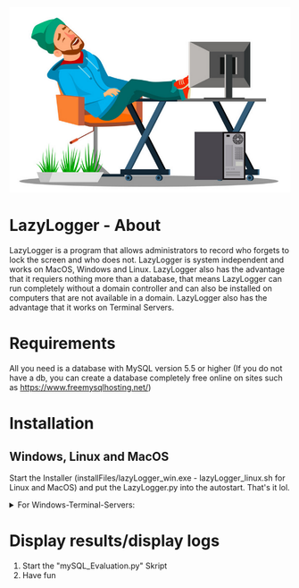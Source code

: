 ![LazyEmploee](https://github.com/deexno/LazyLogger/blob/master/LazyEmploee.png "LazyEmploee")

# LazyLogger - About
LazyLogger is a program that allows administrators to record who forgets to lock the screen and who does not. LazyLogger is system independent and works on MacOS, Windows and Linux. LazyLogger also has the advantage that it requiers nothing more than a database, that means LazyLogger can run completely without a domain controller and can also be installed on computers that are not available in a domain. LazyLogger also has the advantage that it works on Terminal Servers.

# Requirements
All you need is a database with MySQL version 5.5 or higher
(If you do not have a db, you can create a database completely free online on sites such as https://www.freemysqlhosting.net/)

# Installation

## Windows, Linux and MacOS 
Start the Installer (installFiles/lazyLogger_win.exe - lazyLogger_linux.sh for Linux and MacOS) and put the LazyLogger.py into the autostart.
That's it lol.

<details><summary>For Windows-Terminal-Servers:</summary> 
If you want to set up LazyLogger on a terminal server do it like this:<br>
1. Install the LazyLogger on the Server 
2. Create a CPO under Policies/Windows Settings/Skripts which automatically starts the LazyLogger.py after a logon
</details>

# Display results/display logs
1. Start the "mySQL_Evaluation.py" Skript
2. Have fun

